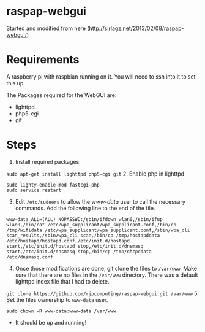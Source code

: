 raspap-webgui
=============
Started and modified from here (http://sirlagz.net/2013/02/08/raspap-webgui/)

Requirements
============
A raspberry pi with raspbian running on it. You will need to ssh into it to set this up.

The Packages required for the WebGUI are:
* lighttpd
* php5-cgi
* git

Steps
=====
1. Install required packages

  `sudo apt-get install lighttpd php5-cgi git`
2. Enable php in lighttpd

  ```
  sudo lighty-enable-mod fastcgi-php
  sudo service restart
  ```
3. Edit `/etc/sudoers` to allow the *www-data* user to call the necessary commands. Add the following line to the end of the file.


  ```
  www-data ALL=(ALL) NOPASSWD:/sbin/ifdown wlan0,/sbin/ifup wlan0,/bin/cat /etc/wpa_supplicant/wpa_supplicant.conf,/bin/cp /tmp/wifidata /etc/wpa_supplicant/wpa_supplicant.conf,/sbin/wpa_cli scan_results,/sbin/wpa_cli scan,/bin/cp /tmp/hostapddata /etc/hostapd/hostapd.conf,/etc/init.d/hostapd start,/etc/init.d/hostapd stop,/etc/init.d/dnsmasq start,/etc/init.d/dnsmasq stop,/bin/cp /tmp/dhcpddata /etc/dnsmasq.conf
  ```
4. Once those modifications are done, git clone the files to `/var/www`. Make sure that there are no files in the `/var/www` directory. There was a default lighttpd index file that I had to delete.

  `git clone https://github.com/rjpcomputing/raspap-webgui.git /var/www`
5. Set the files ownership to `www-data` user.

  `sudo chown -R www-data:www-data /var/www`
* It should be up and running!
